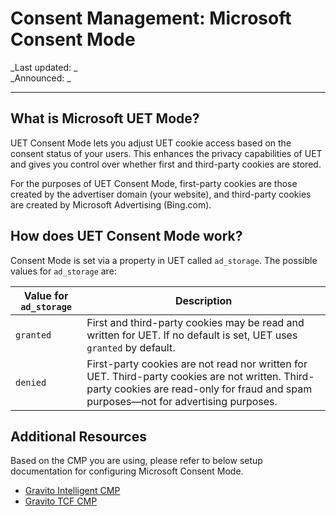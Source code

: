 # Consent Management: Microsoft Consent Mode

_Last updated: _  
_Announced: _

---

## What is Microsoft UET Mode?

UET Consent Mode lets you adjust UET cookie access based on the consent status of your users. This enhances the privacy capabilities of UET and gives you control over whether first and third-party cookies are stored.

For the purposes of UET Consent Mode, first-party cookies are those created by the advertiser domain (your website), and third-party cookies are created by Microsoft Advertising (Bing.com).

## How does UET Consent Mode work?

Consent Mode is set via a property in UET called `ad_storage`. The possible values for `ad_storage` are:

| Value for `ad_storage` | Description                                                                                                                                                                            |
| ---------------------- | -------------------------------------------------------------------------------------------------------------------------------------------------------------------------------------- |
| `granted`              | First and third-party cookies may be read and written for UET. If no default is set, UET uses `granted` by default.                                                                    |
| `denied`               | First-party cookies are not read nor written for UET. Third-party cookies are not written. Third-party cookies are read-only for fraud and spam purposes—not for advertising purposes. |

## Additional Resources

Based on the CMP you are using, please refer to below setup documentation for configuring Microsoft Consent Mode.

- [Gravito Intelligent CMP](../Gravito_Intelligent_CMP/advanced/Microsoft_consent_mode.md)
- [Gravito TCF CMP](../Gravito_TCF_2.2_CMP/advanced/Microsoft_consent_mode.md)
